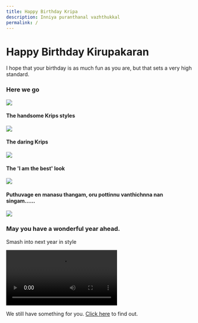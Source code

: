 ```yaml
---
title: Happy Birthday Kripa
description: Inniya puranthanal vazhthukkal
permalink: /
---
```


# Happy Birthday Kirupakaran

I hope that your birthday is as much fun as you are, but that sets a very high standard.

### Here we go

![](/media/img1.jpeg)

#### The handsome Krips styles

![](/media/imgst.jpeg)

#### The daring Krips

![](/media/img2.jpeg)

#### The 'I am the best' look

![](/media/img3.jpeg)

#### Puthuvage en manasu thangam, oru pottinnu vanthichnna nan singam......

![](/media/img4.jpeg)

### May you have a wonderful year ahead.

Smash into next year in style

![](/media/vid1.mp4)

We still have something for you. [Click here](/hbdKrips/surprise) to find out.
